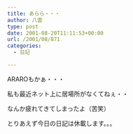 ```yaml
---
title: あらら・・・
author: 八雲
type: post
date: 2001-08-20T11:11:53+00:00
url: /2001/08/871
categories:
  - 日記

---
```

ARAROもかぁ・・・
  
私も最近ネット上に居場所がなくてねぇ・・

なんか疲れてきてしまったよ（苦笑）
  
とりあえず今日の日記は休載します。。。